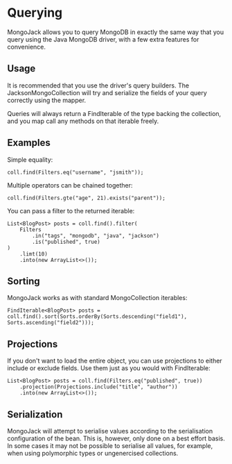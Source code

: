 Querying
========

MongoJack allows you to query MongoDB in exactly the same way that you query using the Java MongoDB driver, with a few extra features for convenience.

Usage
-----

It is recommended that you use the driver's query builders.  The JacksonMongoCollection will try and serialize the fields of your query correctly using the mapper.

Queries will always return a FindIterable of the type backing the collection, and you map call any methods on that iterable freely.

Examples
--------

Simple equality:

    coll.find(Filters.eq("username", "jsmith"));

Multiple operators can be chained together:

    coll.find(Filters.gte("age", 21).exists("parent"));

You can pass a filter to the returned iterable:

    List<BlogPost> posts = coll.find().filter(
        Filters
            .in("tags", "mongodb", "java", "jackson")
            .is("published", true)
    )
        .limt(10)
        .into(new ArrayList<>());

Sorting
-------

MongoJack works as with standard MongoCollection iterables:

    FindIterable<BlogPost> posts = coll.find().sort(Sorts.orderBy(Sorts.descending("field1"), Sorts.ascending("field2")));

Projections
-----------

If you don't want to load the entire object, you can use projections to either include or exclude fields.  Use them just as you would with FindIterable:

    List<BlogPost> posts = coll.find(Filters.eq("published", true))
        .projection(Projections.include("title", "author"))
        .into(new ArrayList<>());

Serialization
-------------

MongoJack will attempt to serialise values according to the serialisation configuration of the bean.  This is, however, only done on a best effort basis.  In some cases it may not be possible to
serialise all values, for example, when using polymorphic types or ungenercised collections.
